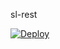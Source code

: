 sl-rest

<a href="https://heroku.com/deploy?template=https://github.com/sloewen-salesforce/sl-slck/tree/main">
  <img src="https://www.herokucdn.com/deploy/button.svg" alt="Deploy">
</a>
